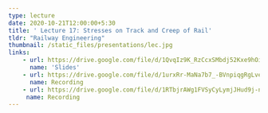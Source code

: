 ```yaml
---
type: lecture
date: 2020-10-21T12:00:00+5:30
title: ' Lecture 17: Stresses on Track and Creep of Rail'
tldr: "Railway Engineering"
thumbnail: /static_files/presentations/lec.jpg
links: 
    - url: https://drive.google.com/file/d/1QvqIz9K_RzCcxSMbdj52Kxe9hOiq-JPv/view?usp=sharing
      name: 'Slides'
    - url: https://drive.google.com/file/d/1urxRr-MaNa7b7_-BVnpiqgRgLvee_tPv/view?usp=sharing
      name: Recording
    - url: https://drive.google.com/file/d/1RTbjrAWg1FVSyCyLymjJHud9j-nDcFM7/view?usp=sharing
     name: Recording
---
```

